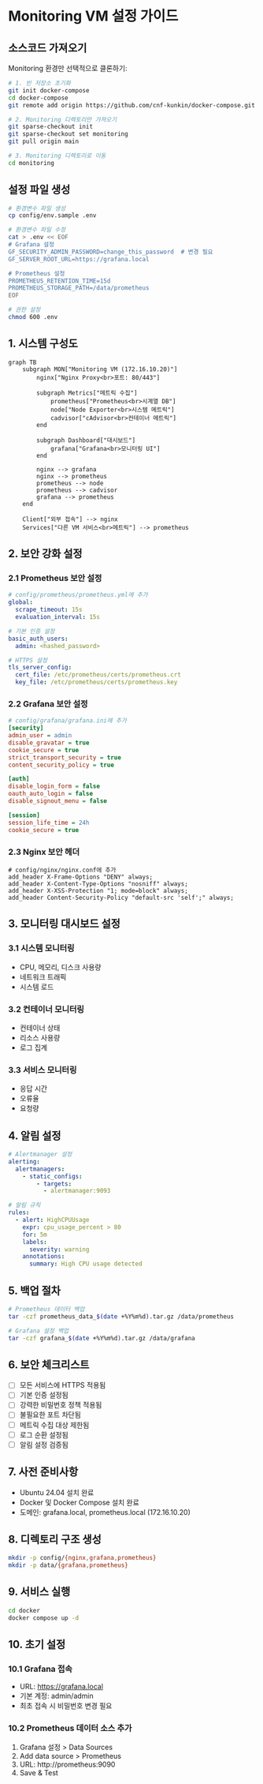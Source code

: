 # Monitoring VM 설정 가이드

## 소스코드 가져오기
Monitoring 환경만 선택적으로 클론하기:
```bash
# 1. 빈 저장소 초기화
git init docker-compose
cd docker-compose
git remote add origin https://github.com/cnf-kunkin/docker-compose.git

# 2. Monitoring 디렉토리만 가져오기
git sparse-checkout init
git sparse-checkout set monitoring
git pull origin main

# 3. Monitoring 디렉토리로 이동
cd monitoring
```

## 설정 파일 생성
```bash
# 환경변수 파일 생성
cp config/env.sample .env

# 환경변수 파일 수정
cat > .env << EOF
# Grafana 설정
GF_SECURITY_ADMIN_PASSWORD=change_this_password  # 변경 필요
GF_SERVER_ROOT_URL=https://grafana.local

# Prometheus 설정
PROMETHEUS_RETENTION_TIME=15d
PROMETHEUS_STORAGE_PATH=/data/prometheus
EOF

# 권한 설정
chmod 600 .env
```

## 1. 시스템 구성도
```mermaid
graph TB
    subgraph MON["Monitoring VM (172.16.10.20)"]
        nginx["Nginx Proxy<br>포트: 80/443"]
        
        subgraph Metrics["메트릭 수집"]
            prometheus["Prometheus<br>시계열 DB"]
            node["Node Exporter<br>시스템 메트릭"]
            cadvisor["cAdvisor<br>컨테이너 메트릭"]
        end

        subgraph Dashboard["대시보드"]
            grafana["Grafana<br>모니터링 UI"]
        end

        nginx --> grafana
        nginx --> prometheus
        prometheus --> node
        prometheus --> cadvisor
        grafana --> prometheus
    end

    Client["외부 접속"] --> nginx
    Services["다른 VM 서비스<br>메트릭"] --> prometheus
```

## 2. 보안 강화 설정

### 2.1 Prometheus 보안 설정
```yaml
# config/prometheus/prometheus.yml에 추가
global:
  scrape_timeout: 15s
  evaluation_interval: 15s

# 기본 인증 설정
basic_auth_users:
  admin: <hashed_password>

# HTTPS 설정
tls_server_config:
  cert_file: /etc/prometheus/certs/prometheus.crt
  key_file: /etc/prometheus/certs/prometheus.key
```

### 2.2 Grafana 보안 설정
```ini
# config/grafana/grafana.ini에 추가
[security]
admin_user = admin
disable_gravatar = true
cookie_secure = true
strict_transport_security = true
content_security_policy = true

[auth]
disable_login_form = false
oauth_auto_login = false
disable_signout_menu = false

[session]
session_life_time = 24h
cookie_secure = true
```

### 2.3 Nginx 보안 헤더
```nginx
# config/nginx/nginx.conf에 추가
add_header X-Frame-Options "DENY" always;
add_header X-Content-Type-Options "nosniff" always;
add_header X-XSS-Protection "1; mode=block" always;
add_header Content-Security-Policy "default-src 'self';" always;
```

## 3. 모니터링 대시보드 설정

### 3.1 시스템 모니터링
- CPU, 메모리, 디스크 사용량
- 네트워크 트래픽
- 시스템 로드

### 3.2 컨테이너 모니터링
- 컨테이너 상태
- 리소스 사용량
- 로그 집계

### 3.3 서비스 모니터링
- 응답 시간
- 오류율
- 요청량

## 4. 알림 설정
```yaml
# Alertmanager 설정
alerting:
  alertmanagers:
    - static_configs:
        - targets:
          - alertmanager:9093

# 알림 규칙
rules:
  - alert: HighCPUUsage
    expr: cpu_usage_percent > 80
    for: 5m
    labels:
      severity: warning
    annotations:
      summary: High CPU usage detected
```

## 5. 백업 절차
```bash
# Prometheus 데이터 백업
tar -czf prometheus_data_$(date +%Y%m%d).tar.gz /data/prometheus

# Grafana 설정 백업
tar -czf grafana_$(date +%Y%m%d).tar.gz /data/grafana
```

## 6. 보안 체크리스트
- [ ] 모든 서비스에 HTTPS 적용됨
- [ ] 기본 인증 설정됨
- [ ] 강력한 비밀번호 정책 적용됨
- [ ] 불필요한 포트 차단됨
- [ ] 메트릭 수집 대상 제한됨
- [ ] 로그 순환 설정됨
- [ ] 알림 설정 검증됨

## 7. 사전 준비사항
- Ubuntu 24.04 설치 완료
- Docker 및 Docker Compose 설치 완료
- 도메인: grafana.local, prometheus.local (172.16.10.20)

## 8. 디렉토리 구조 생성
```bash
mkdir -p config/{nginx,grafana,prometheus}
mkdir -p data/{grafana,prometheus}
```

## 9. 서비스 실행
```bash
cd docker
docker compose up -d
```

## 10. 초기 설정
### 10.1 Grafana 접속
- URL: https://grafana.local
- 기본 계정: admin/admin
- 최초 접속 시 비밀번호 변경 필요

### 10.2 Prometheus 데이터 소스 추가
1. Grafana 설정 > Data Sources
2. Add data source > Prometheus
3. URL: http://prometheus:9090
4. Save & Test
